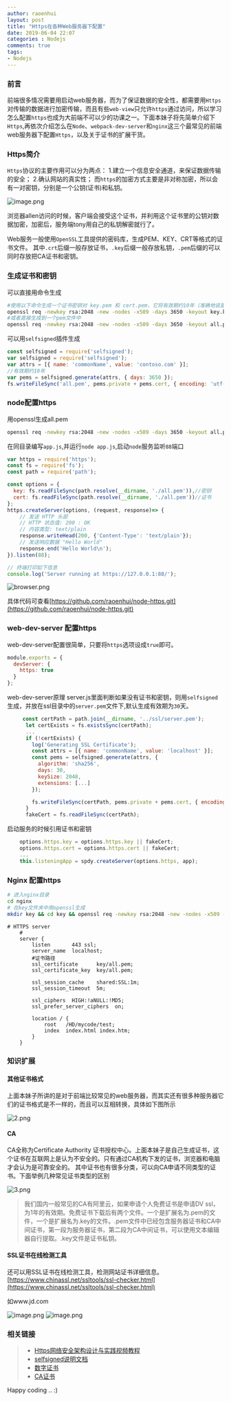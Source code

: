 ```yaml
---
author: raoenhui
layout: post
title: "Https在各种Web服务器下配置"
date: 2019-06-04 22:07
categories : Nodejs
comments: true
tags:
- Nodejs
---
```


### 前言
前端很多情况需要用启动web服务器，而为了保证数据的安全性，都需要用`Https`对传输的数据进行加密传输，而且有些`web-view`只允许`https`通过访问，所以学习怎么配置`https`也成为大前端不可以少的功课之一。下面本妹子将先简单介绍下 `Https`,再依次介绍怎么在`Node`、`webpack-dev-server`和`nginx`这三个最常见的前端web服务器下配置`Https`，以及关于证书的扩展干货。


### Https简介
`Https`协议的主要作用可以分为两点：
1.建立一个信息安全通道，来保证数据传输的安全；
2.确认网站的真实性；
而`https`的加密方式主要是非对称加密，所以会有一对密钥，分别是一个公钥(证书)和私钥。

![image.png](https://raoenhui.github.io/images/190604/1.jpg)

浏览器allen访问的时候，客户端会接受这个证书，并利用这个证书里的公钥对数据加密，加密后，服务端tony用自己的私钥解密就行了。

Web服务一般使用`OpenSSL`工具提供的密码库，生成PEM、KEY、CRT等格式的证书文件。
其中`.crt`后缀一般存放证书，`.key`后缀一般存放私钥，`.pem`后缀的可以同时存放把CA证书和密钥。

### 生成证书和密钥
可以直接用命令生成
```bash
#使用以下命令生成一个证书密钥对 key.pem 和 cert.pem，它将有效期约10年（准确地说是3650天）
openssl req -newkey rsa:2048 -new -nodes -x509 -days 3650 -keyout key.key -out cert.crt
#或者直接生成到一个pem文件中
openssl req -newkey rsa:2048 -new -nodes -x509 -days 3650 -keyout all.pem -out all.pem
```
可以用`selfsigned`插件生成
```javascript
const selfsigned = require('selfsigned');
var selfsigned = require('selfsigned');
var attrs = [{ name: 'commonName', value: 'contoso.com' }];
//有效期约10年
var pems = selfsigned.generate(attrs, { days: 3650 });
fs.writeFileSync('all.pem', pems.private + pems.cert, { encoding: 'utf-8' });
```
### node配置https
用openssl生成all.pem
```bash
openssl req -newkey rsa:2048 -new -nodes -x509 -days 3650 -keyout all.pem -out all.pem
```
在同目录编写`app.js`,并运行`node app.js`,启动`node`服务监听`88`端口
```javascript
var https = require('https');
const fs = require('fs');
const path = require('path');

const options = {
  key: fs.readFileSync(path.resolve(__dirname, './all.pem')),//密钥
  cert: fs.readFileSync(path.resolve(__dirname, './all.pem'))//证书
};
https.createServer(options, (request, response)=> {
    // 发送 HTTP 头部 
    // HTTP 状态值: 200 : OK
    // 内容类型: text/plain
    response.writeHead(200, {'Content-Type': 'text/plain'});
    // 发送响应数据 "Hello World"
    response.end('Hello World\n');
}).listen(88);

// 终端打印如下信息
console.log('Server running at https://127.0.0.1:88/');
```
![browser.png](https://raoenhui.github.io/images/190604/2.jpg)

具体代码可查看[https://github.com/raoenhui/node-https.git](https://github.com/raoenhui/node-https.git)

### web-dev-server 配置https
web-dev-server配置很简单，只要将`https`选项设成`true`即可。
```javascript
module.exports = {
  devServer: {
    https: true
  }
};
```
web-dev-server原理
server.js里面判断如果没有证书和密钥，则用`selfsigned`生成，并放在ssl目录中的`server.pem`文件下,默认生成有效期为`30`天。
```javascript
     const certPath = path.join(__dirname, '../ssl/server.pem');
      let certExists = fs.existsSync(certPath);
      ...
      if (!certExists) {
        log('Generating SSL Certificate');
        const attrs = [{ name: 'commonName', value: 'localhost' }];
        const pems = selfsigned.generate(attrs, {
          algorithm: 'sha256',
          days: 30,
          keySize: 2048,
          extensions: [...]
        });

        fs.writeFileSync(certPath, pems.private + pems.cert, { encoding: 'utf-8' });
      }
      fakeCert = fs.readFileSync(certPath);
```
启动服务的时候引用证书和密钥
```javascript
    options.https.key = options.https.key || fakeCert;
    options.https.cert = options.https.cert || fakeCert;
    ...
    this.listeningApp = spdy.createServer(options.https, app);
```



### Nginx 配置https
```bash
# 进入nginx目录
cd nginx
# 在key文件夹中用openssl生成
mkdir key && cd key && openssl req -newkey rsa:2048 -new -nodes -x509 -days 3650 -keyout all.pem -out all.pem
```
```
# HTTPS server
    #
    server {
        listen       443 ssl;
        server_name  localhost;
        #证书路径
        ssl_certificate      key/all.pem;
        ssl_certificate_key  key/all.pem;

        ssl_session_cache    shared:SSL:1m;
        ssl_session_timeout  5m;

        ssl_ciphers  HIGH:!aNULL:!MD5;
        ssl_prefer_server_ciphers  on;

        location / {
            root   /HD/mycode/test;
            index  index.html index.htm;
        }
    }
```
### 知识扩展
#### 其他证书格式
上面本妹子所讲的是对于前端比较常见的web服务器，而其实还有很多种服务器它们的证书格式是不一样的，而且可以互相转换，具体如下图所示

![2.png](https://raoenhui.github.io/images/190604/3.jpg)

#### CA
CA全称为Certificate Authority 证书授权中心。上面本妹子是自己生成证书，这个证书在互联网上是认为不安全的。只有通过CA机构下发的证书，浏览器和电脑才会认为是可靠安全的。
其中证书也有很多分类，可以向CA申请不同类型的证书。下面举例几种常见证书类型的区别

![3.png](https://raoenhui.github.io/images/190604/4.jpg)

> 我们国内一般常见的CA有阿里云，如果申请个人免费证书是申请DV ssl，为1年的有效期。免费证书下载后有两个文件。一个是扩展名为.pem的文件，一个是扩展名为.key的文件。.pem文件中已经包含服务器证书和CA中间证书，第一段为服务器证书，第二段为CA中间证书，可以使用文本编辑器自行提取。.key文件是证书私钥。

#### SSL证书在线检测工具
还可以用SSL证书在线检测工具，检测网站证书详细信息。
[https://www.chinassl.net/ssltools/ssl-checker.html](https://www.chinassl.net/ssltools/ssl-checker.html)

如www.jd.com

![image.png](https://raoenhui.github.io/images/190604/5.jpg)
![image.png](https://raoenhui.github.io/images/190604/6.jpg)


### 相关链接
>* [Https网络安全架构设计与实践视频教程](https://study.163.com/course/courseLearn.htm?courseId=1209189811#/learn/live?lessonId=1278788317&courseId=1209189811)
>* [selfsigned说明文档](https://www.npmjs.com/package/selfsigned)
>* [数字证书](https://www.jianshu.com/p/42bf7c4d6ab8)
>* [CA证书](https://help.aliyun.com/KnowledgeDetail.htm?spm=5176.2020520129.113.4.34f546aekABdeF&knowledgeId=88447)

Happy coding .. :)






